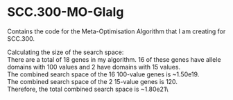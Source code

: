 # SCC.300-MO-GIalg

Contains the code for the Meta-Optimisation Algorithm that I am creating for SCC.300.

Calculating the size of the search space:\
There are a total of 18 genes in my algorithm. 16 of these genes have allele domains with 100 values and 2 have domains with 15 values.\
The combined search space of the 16 100-value genes is ~1.50e19.\
The combined search space of the 2 15-value genes is 120.\
Therefore, the total combined search space is ~1.80e21\
